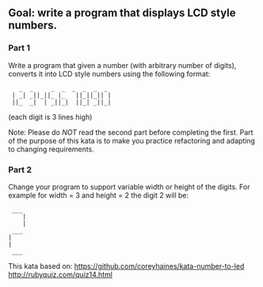 ## Goal: write a program that displays LCD style numbers.

### Part 1

Write a program that given a number (with arbitrary number of digits), converts it into LCD style numbers using the following format:

```
   _  _     _  _  _  _  _  _ 
 | _| _||_||_ |_   ||_||_|| |
 ||_  _|  | _||_|  ||_| _||_|
```
(each digit is 3 lines high)

Note: Please do *NOT* read the second part before completing the first. Part of the purpose of this kata is to make you  practice refactoring and adapting to changing requirements.

### Part 2

Change your program to support variable width or height of the digits.
For example for width = 3 and height = 2 the digit 2 will be:

```
 ___
    |
    |
 ___
|
|
 ___
```

This kata based on:
https://github.com/coreyhaines/kata-number-to-led
http://rubyquiz.com/quiz14.html

